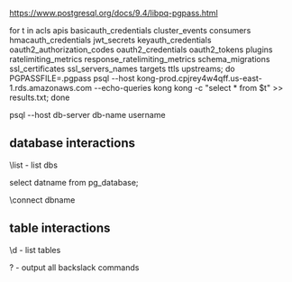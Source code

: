 https://www.postgresql.org/docs/9.4/libpq-pgpass.html

for t in acls apis basicauth_credentials cluster_events consumers hmacauth_credentials jwt_secrets keyauth_credentials oauth2_authorization_codes oauth2_credentials oauth2_tokens plugins ratelimiting_metrics response_ratelimiting_metrics schema_migrations ssl_certificates ssl_servers_names targets ttls upstreams; do PGPASSFILE=.pgpass psql --host kong-prod.cpjrey4w4qff.us-east-1.rds.amazonaws.com --echo-queries kong kong -c "select * from $t" >> results.txt; done

psql --host db-server db-name username

## database interactions
\list - list dbs

select datname from pg_database;


\connect dbname

## table interactions
\d - list tables


\? - output all backslack commands
